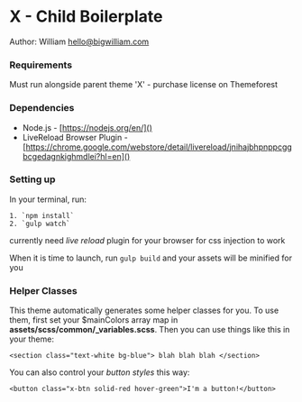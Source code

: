 # X - Child Boilerplate
Author: William <hello@bigwilliam.com>

### Requirements
Must run alongside parent theme 'X' - purchase license on Themeforest

### Dependencies
- Node.js - [https://nodejs.org/en/]()
- LiveReload Browser Plugin - [https://chrome.google.com/webstore/detail/livereload/jnihajbhpnppcggbcgedagnkighmdlei?hl=en]()


### Setting up

In your terminal, run:

	1. `npm install`
	2. `gulp watch`

currently need *live reload* plugin for your browser for css injection to work

When it is time to launch, run `gulp build` and your assets will be minified for you

### Helper Classes
This theme automatically generates some helper classes for you. To use them, first set your $mainColors array map in **assets/scss/common/_variables.scss**. Then you can use things like this in your theme:

`<section class="text-white bg-blue"> blah blah blah </section>`

You can also control your *button styles* this way:

`<button class="x-btn solid-red hover-green">I'm a button!</button>`
